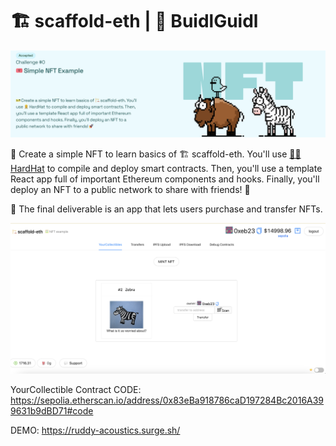 # 🏗 scaffold-eth | 🏰 BuidlGuidl

![Alt text](image.png)

🎫 Create a simple NFT to learn basics of 🏗 scaffold-eth. You'll use [👷‍♀️ HardHat](https://hardhat.org/getting-started/) to compile and deploy smart contracts. Then, you'll use a template React app full of important Ethereum components and hooks. Finally, you'll deploy an NFT to a public network to share with friends! 🚀

🌟 The final deliverable is an app that lets users purchase and transfer NFTs. 

![Alt text](image-1.png)

YourCollectible Contract
CODE: https://sepolia.etherscan.io/address/0x83eBa918786caD197284Bc2016A399631b9dBD71#code

DEMO: https://ruddy-acoustics.surge.sh/
